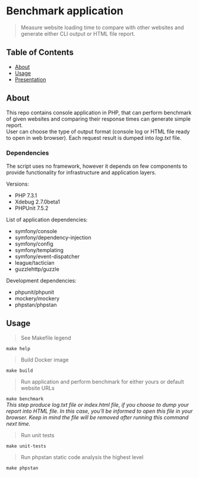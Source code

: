 # Benchmark application
> Measure website loading time to compare with other websites and generate either CLI output or HTML file report.

## Table of Contents

* [About](###About)
* [Usage](###Usage)
* [Presentation](###Presentation)

## About
This repo contains console application in PHP, that can perform benchmark of given websites and comparing their response times can generate simple report.  
User can choose the type of output format (console log or HTML file ready to open in web browser). Each request result is dumped into _log.txt_ file.  
  
### Dependencies
The script uses no framework, however it depends on few components to provide functionality for infrastructure and application layers.  

Versions:
* PHP 7.3.1  
* Xdebug 2.7.0beta1  
* PHPUnit 7.5.2  
 
List of application dependencies:  
* symfony/console  
* symfony/dependency-injection  
* symfony/config  
* symfony/templating  
* symfony/event-dispatcher  
* league/tactician  
* guzzlehttp/guzzle

Development dependencies:  
* phpunit/phpunit  
* mockery/mockery  
* phpstan/phpstan  

## Usage
> See Makefile legend  

`make help`
  
  
> Build Docker image  

`make build`  
  
  
> Run application and perform benchmark for either yours or default website URLs  

`make benchmark`  
_This step produce _log.txt_ file or _index.html_ file, if you choose to dump your report into HTML file. In this case, you'll be informed to open this file in your browser. Keep in mind the file will be removed after running this command next time._  
    
    
> Run unit tests  

`make unit-tests`  
  
  
> Run phpstan static code analysis the highest level  

`make phpstan`
